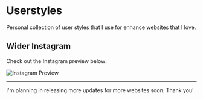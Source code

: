 # Userstyles

Personal collection of user styles that I use for enhance websites that I love.

## Wider Instagram

Check out the Instagram preview below:

![Instagram Preview](https://github.com/edmundojr/userstyles/instagram-preview.gif)

---

I'm planning in releasing more updates for more websites soon. Thank you!
